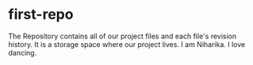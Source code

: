 # first-repo
The Repository contains all of our project files and each file's revision history. It is a storage space where our project lives.
I am Niharika. I love dancing.
